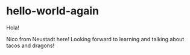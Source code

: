 # hello-world-again

Hola!

Nico from Neustadt here! Looking forward to learning and talking about tacos and dragons!
